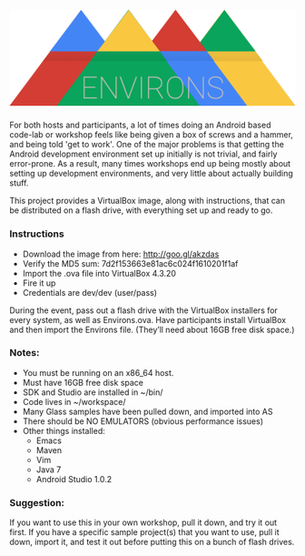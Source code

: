 ![Environs logo](https://raw.githubusercontent.com/GoogleDeveloperExperts/Environs/master/logo.png)
==========

For both hosts and participants, a lot of times doing an Android based code-lab or workshop feels like being given a box of screws and a hammer, and being told 'get to work'. One of the major problems is that getting the Android development environment set up initially is not trivial, and fairly error-prone. As a result, many times workshops end up being mostly about setting up development environments, and very little about actually building stuff. 

This project provides a VirtualBox image, along with instructions, that can be distributed on a flash drive, with everything set up and ready to go. 

### Instructions

* Download the image from here: http://goo.gl/akzdas
* Verify the MD5 sum: 7d2f153663e81ac6c024f1610201f1af
* Import the .ova file into VirtualBox 4.3.20
* Fire it up
* Credentials are dev/dev (user/pass)

During the event, pass out a flash drive with the VirtualBox installers for every system, as well as Environs.ova. Have participants install VirtualBox and then import the Environs file. (They’ll need about 16GB free disk space.)

### Notes:

* You must be running on an x86_64 host.
* Must have 16GB free disk space
* SDK and Studio are installed in ~/bin/
* Code lives in ~/workspace/
* Many Glass samples have been pulled down, and imported into AS
* There should be NO EMULATORS (obvious performance issues)
* Other things installed:
    * Emacs
    * Maven
    * Vim
    * Java 7
    * Android Studio 1.0.2

### Suggestion:

If you want to use this in your own workshop, pull it down, and try it out first. If you have a specific sample project(s) that you want to use, pull it down, import it, and test it out before putting this on a bunch of flash drives. 
